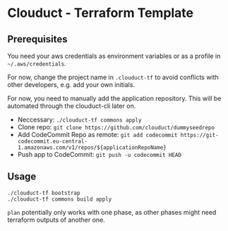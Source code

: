 # Clouduct - Terraform Template


## Prerequisites
You need your aws credentials as environment variables or as a profile in `~/.aws/credentials`.

For now, change the project name in `.clouduct-tf` to avoid conflicts with other developers, e.g. add your own initials.

For now, you need to manually add the application repository. This will be automated through the clouduct-cli later on.
- Neccessary: `./clouduct-tf commons apply`
- Clone repo: `git clone https://github.com/clouduct/dummyseedrepo`
- Add CodeCommit Repo as remote: `git add codecommit https://git-codecommit.eu-central-1.amazonaws.com/v1/repos/${applicationRepoName}`
- Push app to CodeCommit: `git push -u codecommit HEAD`


## Usage
```
./clouduct-tf bootstrap
./clouduct-tf commons build apply
```

`plan` potentially only works with one phase, as other phases might need terraform outputs of another one.

